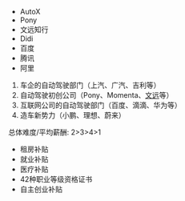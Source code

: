 - AutoX
- Pony
- 文远知行
- Didi
- 百度
- 腾讯
- 阿里



1. 车企的自动驾驶部门（上汽、广汽、吉利等）
2. 自动驾驶初创公司（Pony、Momenta、[文远](https://www.zhihu.com/search?q=文远&search_source=Entity&hybrid_search_source=Entity&hybrid_search_extra={"sourceType"%3A"answer"%2C"sourceId"%3A"1870209137"})等）
3. 互联网公司的自动驾驶部门（百度、滴滴、华为等）
4. 造车新势力（小鹏、理想、蔚来）

总体难度/平均薪酬: 2>3>4>1





- 租房补贴
- 就业补贴
- 医疗补贴
- 42种职业等级资格证书
- 自主创业补贴
